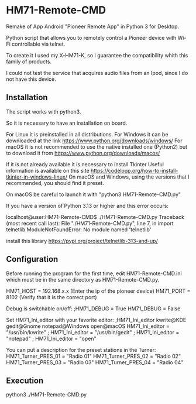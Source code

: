 # HM71-Remote-CMD

Remake of App Android "Pioneer Remote App" in Python 3 for Desktop.

Python script that allows you to remotely control a Pioneer device with Wi-Fi controllable via telnet.

To create it I used my X-HM71-K, so I guarantee the compatibility whith this family of products.

I could not test the service that acquires audio files from an Ipod, since I do not have this device.

Installation
------------
The script works with python3.

So it is necessary to have an installation on board.

For Linux it is preinstalled in all distributions.
For Windows it can be downloaded at the link https://www.python.org/downloads/windows/
For macOS it is not recommended to use the native installed one (Python2) but to download it from https://www.python.org/downloads/macos/

If it is not already available it is necessary to install Tkinter
Useful information is available on this site https://codeloop.org/how-to-install-tkinter-in-windows-linux/
On macOS and Windows, using the versions that I recommended, you should find it preset.

On macOS be careful to launch it with "python3 HM71-Remote-CMD.py"

If you have a version of Python 3.13 or higher and this error occurs:

localhost@user:HM71-Remote-CMD$ ./HM71-Remote-CMD.py
Traceback (most recent call last):
File "./HM71-Remote-CMD.py", line 7, in <module>
import telnetlib
ModuleNotFoundError: No module named 'telnetlib'

install this library https://pypi.org/project/telnetlib-313-and-up/

Configuration
--------------
Before running the program for the first time, edit HM71-Remote-CMD.ini which must be in the same directory as HM71-Remote-CMD.py.

HM71_HOST = 192.168.x.x (Enter the ip of the pioneer device)
HM71_PORT = 8102 (Verify that it is the correct port)

Debug is switchable on/off:
;HM71_DEBUG = True
HM71_DEBUG = False

Set HM71_Ini_editor with your favorite editor:
;HM71_Ini_editor kwrite@KDE gedit@Gnome notepad@Windows open@macOS
HM71_Ini_editor = "/usr/bin/kwrite"
; HM71_Ini_editor = "/usr/bin/gedit"
; HM71_Ini_editor = "notepad"
; HM71_Ini_editor = "open"

You can put a description for the preset stations in the Turner:
HM71_Turner_PRES_01 = "Radio 01"
HM71_Turner_PRES_02 = "Radio 02"
HM71_Turner_PRES_03 = "Radio 03"
HM71_Turner_PRES_04 = "Radio 04"

Execution
----------
python3 ./HM71-Remote-CMD.py
